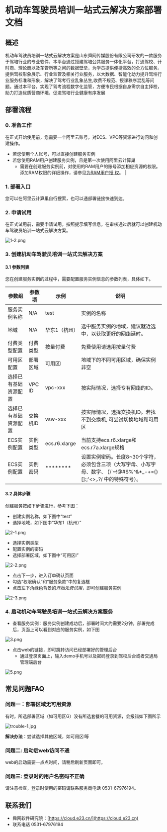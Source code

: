 # 机动车驾驶员培训一站式云解决方案部署文档

## 概述
机动车驾驶员培训一站式云解决方案是山东舜网传媒股份有限公司研发的一款服务于驾培行业的专业软件，本平台通过搭建驾培公共服务一体化平台，打通驾校、计时商、理论商以及车管所等之间的数据壁垒，为学员提供便捷高效的全方位服务。提供驾校形象展示、行业监管及相关行业服务，以大数据、智能化助力提升驾培行业服务标准和形象，解决了驾考行业乱象丛生,收费不规范、授课秩序混乱等问题。通过本平台，实现了驾考流程数字化监管，方便市民根据自身需求自主择校，助力打造优质营商环境，促进驾培行业健康有序发展

## 部署流程

### 0. 准备工作

在正式开始使用前，您需要一个阿里云账号，对ECS、VPC等资源进行访问和创建操作。

- 若您使用个人账号，可以直接创建服务实例
- 若您使用RAM用户创建服务实例，且是第一次使用阿里云计算巢
    - 需要在创建服务实例前，对使用的RAM用户的账号添加相应资源的权限。添加RAM权限的详细操作，请参见[为RAM用户授
      权](https://help.aliyun.com/document_detail/121945.html)。    |
    
### 1. 部署入口

您可以在阿里云计算巢自行搜索，也可以通部署链接快速到达。

### 2. 申请试用

在正式试用前，需要申请试用，按照提示填写信息，在审核通过后就可以创建机动车驾驶员培训一站式云解决方案。

![1-2.png](E:\code\quickstart-driver-training\docs\1-2.png)

### 3. 创建机动车驾驶员培训一站式云解决方案

#### 3.1 参数列表

您在创建服务实例的过程中，需要配置服务实例信息的参数列表，具体如下。

| 参数组               | 参数项   | 示例          | 说明                                                           |
|--------------------|----------|---------------|--------------------------------------------------------------|
| 服务实例名称         | N/A      | test          | 实例的名称                                                     |
| 地域                 | N/A      | 华东1（杭州）   | 选中服务实例的地域，建议就近选中，以获取更好的网络延时。          |
| 付费类型配置         | 付费类型 | 按量付费      | 免费使用请选用按量付费                                         |
| 可用区配置           | 部署区域 | 可用区I       | 地域下的不同可用区域，确保实例非空                              |
| 选择已有基础资源配置 | VPC ID   | vpc-xxx       | 按实际情况，选择专有网络的ID。                                   |
| 选择已有基础资源配置 | 交换机ID | vsw-xxx       | 按实际情况，选择交换机ID。若找不到交换机, 可尝试切换地域和可用区 |
| ECS实例配置          | 实例类型 | ecs.r6.xlarge | 当前支持ecs.r6.xlarge和ecs.r7a.xlarge规格                      |
| ECS实例配置 | 实例密码 | ******** | 设置实例密码。长度8~30个字符，必须包含三项（大写字母、小写字母、数字、 ()`~!@#$%^&*_-+={}[]:;'<>,.?/ 中的特殊符号）。 |

#### 3.2 具体步骤

创建服务按如下步骤进行，参考下图：

- 创建实例名称，如下图中“test”
- 选择地域，如下图中“华东1（杭州）”

![2-1.png](E:\code\quickstart-driver-training\docs\2-1.png)

- 选择实例类型
- 配置实例的密码
- 选择部署区域，如下图中“可用区I”

![2-2.png](E:\code\quickstart-driver-training\docs\2-2.png)

- 点击下一步，进入订单确认页面
- 勾选“权限确认”和“服务条款”中的复选框
- 点击左下角绿色背景的*开始免费试用*，即可创建服务实例

![2-3.png](E:\code\quickstart-driver-training\docs\2-3.png)

### 4. 启动机动车驾驶员培训一站式云解决方案服务

- 查看服务实例：服务实例创建成功后，部署时间大约需要2分钟。部署完成后，页面上可以看到对应的服务实例，如下图

![3.png](E:\code\quickstart-driver-training\docs\3.png)


- 点击web的链接，即可跳转访问已经部署好的管理后台
    - 通过登录页面上，输入demo手机号以及密码登录到驾校后台或者交通局管理端后台

![5.png](E:\code\quickstart-driver-training\docs\5.png)


## 常见问题FAQ

### 问题一：部署区域无可用资源

有时，所选部署区域（如可用区G）没有所选套餐的可用资源，会报错如下图所示

![trouble-1.jpg](E:\code\quickstart-driver-training\docs\trouble1.jpeg)

**解决办法**：尝试选择其他区域，如可用区I等


### 问题二: 启动后web访问不通

web的启动需要一点点时间，请稍后刷新页面即可。

### 问题三: 登录时的用户名密码不正确

请注意检查，登录时使用的密码请联系服务商电话 0531-67976194。

## 联系我们

- 舜网软件研究院：[https://cloud.e23.cn/](https://cloud.e23.cn)
- 联系电话 0531-67976194


